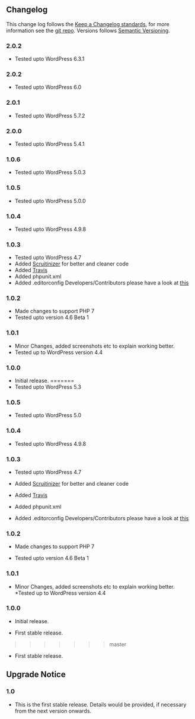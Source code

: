 ## Changelog ##

This change log follows the [Keep a Changelog standards](http://keepachangelog.com/), for more information see the [git repo](https://github.com/olivierlacan/keep-a-changelog). Versions follows [Semantic Versioning](http://semver.org/).

### 2.0.2 ###

* Tested upto WordPress 6.3.1

### 2.0.2 ###

* Tested upto WordPress 6.0

### 2.0.1 ###

* Tested upto WordPress 5.7.2

### 2.0.0 ###

* Tested upto WordPress 5.4.1

### 1.0.6 ###

* Tested upto WordPress 5.0.3

### 1.0.5 ###

* Tested upto WordPress 5.0.0

[1.0.5]: https://downloads.wordpress.org/plugin/login-and-logout-redirect.1.0.5.zip

### 1.0.4 ###

* Tested upto WordPress 4.9.8

[1.0.4]: https://downloads.wordpress.org/plugin/login-and-logout-redirect.1.0.4.zip

### 1.0.3 ###

* Tested upto WordPress 4.7
* Added [Scruitinizer](https://scrutinizer-ci.com) for better and cleaner code
* Added [Travis](https://travis-ci.org)
* Added phpunit.xml
* Added .editorconfig Developers/Contributors please have a look at [this](https://github.com/patilswapnilv/login-and-logout-redirect/blob/master/.editorconfig)

[1.0.3]: https://downloads.wordpress.org/plugin/login-and-logout-redirect.1.0.3.zip

### 1.0.2 ###

* Made changes to support PHP 7
* Tested upto version 4.6 Beta 1

[1.0.1]: https://downloads.wordpress.org/plugin/login-and-logout-redirect.1.0.2.zip

### 1.0.1 ###

* Minor Changes, added screenshots etc to explain working better.
* Tested up to WordPress version 4.4

[1.0.1]: https://downloads.wordpress.org/plugin/login-and-logout-redirect.1.0.1.zip

### 1.0.0 ###

* Initial release.
=======
* Tested upto WordPress 5.3

### 1.0.5 ###

* Tested upto WordPress 5.0

### 1.0.4 ###

* Tested upto WordPress 4.9.8

### 1.0.3 ###

* Tested upto WordPress 4.7
* Added [Scruitinizer](https://scrutinizer-ci.com) for better and cleaner code
* Added [Travis](https://travis-ci.org)
* Added phpunit.xml
* Added .editorconfig Developers/Contributors please have a look at [this](https://github.com/patilswapnilv/login-and-logout-redirect/blob/master/.editorconfig)

     [1.0.3]: https://downloads.wordpress.org/plugin/login-and-logout-redirect.1.0.3.zip

### 1.0.2 ###
 * Made changes to support PHP 7
 * Tested upto version 4.6 Beta 1

     [1.0.1]: https://downloads.wordpress.org/plugin/login-and-logout-redirect.1.0.2.zip

### 1.0.1 ###

* Minor Changes, added screenshots etc to explain working better.
*Tested up to WordPress version 4.4

    [1.0.1]: https://downloads.wordpress.org/plugin/login-and-logout-redirect.1.0.1.zip

### 1.0.0 ###

* Initial release.

* First stable release.
>>>>>>> master

* First stable release.

[1.0.0]: https://downloads.wordpress.org/plugin/login-and-logout-redirect.1.0.0.zip

## Upgrade Notice ##

### 1.0 ###

* This is the first stable release. Details would be provided, if necessary from the next version onwards.
